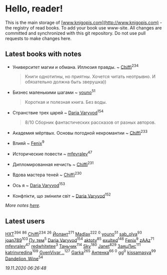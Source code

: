# Hello, reader!
This is the main storage of [www.knigopis.com](http://www.knigopis.com) - the registry of read books.
To add your book use www-site. All changes are committed and synchronized with this git repository.
Do not use pull requests to make changes here.


## Latest books with notes
* Университет магии и обмана. Иллюзия правды. ~ [Chiffi](users/105/105831994080785626680-google)<sup>234</sup>
    > Книги однотипны, но приятны. Хочется читать неотрывно. И обязательно должна быть зверушка))

* Бизнес маленькими шагами ~ [youno](users/302/302928912-vkontakte)<sup>51</sup>
    > Короткая и полезная книга. Без воды.

* Странствие трех царей ~ [Daria Varyvod](users/829/829893410524253-facebook)<sup>154</sup>
    > 8/10 Сборник фантастических рассказов от разных авторов.

* Академия мёртвых. Основы погодной некромантии ~ [Chiffi](users/105/105831994080785626680-google)<sup>233</sup>

* Влияй ~ [Fenix](users/111/111367585493471720963-google)<sup>9</sup>

* Исторические повести ~ [mfevralev](users/140/140966150-vkontakte)<sup>47</sup>

* Дипломированная нечисть ~ [Chiffi](users/105/105831994080785626680-google)<sup>231</sup>

* Вдова мастера теней ~ [Chiffi](users/105/105831994080785626680-google)<sup>230</sup>

* Ось я ~ [Daria Varyvod](users/829/829893410524253-facebook)<sup>153</sup>

* Конфлікти, що змінили світ ~ [Daria Varyvod](users/829/829893410524253-facebook)<sup>152</sup>


_More notes [here](latest_books_with_notes.md)._


## Latest users
[HXT](users/100/100002563462782-facebook)<sup>394</sup> 
[](users/300/300123225-vkontakte)<sup>86</sup> 
[Chiffi](users/105/105831994080785626680-google)<sup>234</sup> 
[](users/153/1537586159620888-facebook)<sup>26</sup> 
[Йолант](users/104/104690883692185089260-google)<sup>271</sup> 
[Madlax](users/158/158304782-vkontakte)<sup>222</sup> 
[](users/104/104268716766206287952-google)<sup>0</sup> 
[youno](users/302/302928912-vkontakte)<sup>51</sup> 
[sab_olya](users/139/139338401-vkontakte)<sup>93</sup> 
[joan789](users/240/2401650-vkontakte)<sup>103</sup> 
[Пу_тем](users/344/3448154788585127-facebook)<sup>5</sup> 
[Daria Varyvod](users/829/829893410524253-facebook)<sup>154</sup> 
[aktoty](users/275/275766107-vkontakte)<sup>85</sup> 
[exulted](users/100/100599204551896265722-google)<sup>146</sup> 
[Fenix](users/111/111367585493471720963-google)<sup>9</sup> 
[zAAz](users/202/202248233-vkontakte)<sup>71</sup> 
[mfevralev](users/140/140966150-vkontakte)<sup>47</sup> 
[redwhitetee](users/503/503385159-vkontakte)<sup>3</sup> 
[Таньчик](users/209/2096581563762610-facebook)<sup>114</sup> 
[Sky](users/118/118049897850017649660-googleplus)<sup>180</sup> 
[Janet](users/108/108113656204404967440-google)<sup>829</sup> 
[ЗаяцЛис](users/112/112388384595246311466-google)<sup>111</sup> 
[katrinvredina](users/233/2336755-vkontakte)<sup>109</sup> 
[GvenVivar ..](users/158/158266434925901-facebook)<sup>127</sup> 
[Garka](users/115/115753719718250012620-google)<sup>265</sup> 
[Антенка](users/118/118158645037334943900-google)<sup>66</sup> 
[](users/109/109565266968438976725-google)<sup>0</sup> 
[gg](users/106/106449150245422604892-google)<sup>0</sup> 
[kissamasya](users/684/68439978-vkontakte)<sup>99</sup> 
[Dandelion_Wine](users/586/58602788-vkontakte)<sup>54</sup> 


_19.11.2020 06:26:48_
